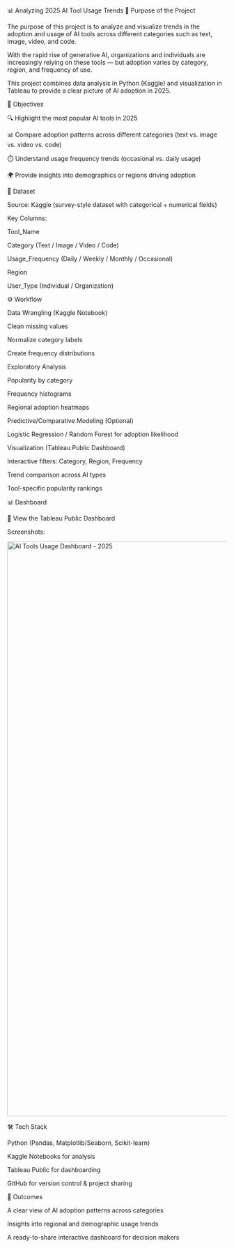 📊 Analyzing 2025 AI Tool Usage Trends
📝 Purpose of the Project

The purpose of this project is to analyze and visualize trends in the adoption and usage of AI tools across different categories such as text, image, video, and code.

With the rapid rise of generative AI, organizations and individuals are increasingly relying on these tools — but adoption varies by category, region, and frequency of use.

This project combines data analysis in Python (Kaggle) and visualization in Tableau to provide a clear picture of AI adoption in 2025.

🎯 Objectives

🔍 Highlight the most popular AI tools in 2025

📊 Compare adoption patterns across different categories (text vs. image vs. video vs. code)

⏱️ Understand usage frequency trends (occasional vs. daily usage)

🌍 Provide insights into demographics or regions driving adoption

📂 Dataset

Source: Kaggle (survey-style dataset with categorical + numerical fields)

Key Columns:

Tool_Name

Category (Text / Image / Video / Code)

Usage_Frequency (Daily / Weekly / Monthly / Occasional)

Region

User_Type (Individual / Organization)

⚙️ Workflow

Data Wrangling (Kaggle Notebook)

Clean missing values

Normalize category labels

Create frequency distributions

Exploratory Analysis

Popularity by category

Frequency histograms

Regional adoption heatmaps

Predictive/Comparative Modeling (Optional)

Logistic Regression / Random Forest for adoption likelihood

Visualization (Tableau Public Dashboard)

Interactive filters: Category, Region, Frequency

Trend comparison across AI types

Tool-specific popularity rankings

📊 Dashboard

🔗 View the Tableau Public Dashboard

Screenshots:

<img width="2934" height="1320" alt="AI Tools Usage Dashboard - 2025" src="https://github.com/user-attachments/assets/8e5965e4-6cf0-4d90-8a89-79282e46c8bc" />



🛠️ Tech Stack

Python (Pandas, Matplotlib/Seaborn, Scikit-learn)

Kaggle Notebooks for analysis

Tableau Public for dashboarding

GitHub for version control & project sharing

🚀 Outcomes

A clear view of AI adoption patterns across categories

Insights into regional and demographic usage trends

A ready-to-share interactive dashboard for decision makers
